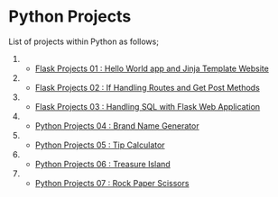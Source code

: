 # Python Projects

List of projects within Python as follows;

1. - [Flask Projects 01 : Hello World app and Jinja Template Website](./P-01-hello-world-app-Jinja-Template/README.md)

2. - [Flask Projects 02 : If Handling Routes and Get Post Methods](./P-02-If-Handling-Routes-and-Get-Post-Methods/README.md)

3. - [Flask Projects 03 : Handling SQL with Flask Web Application](./P-03-Handling-SQL-with-Flask-Web-Application/README.md)
  
4. - [Python Projects 04 : Brand Name Generator](./P-04-Brand-Name-Generator/README.md)
  
5. - [Python Projects 05 : Tip Calculator](./P-05-Tip-Calculator/README.md)

6. - [Python Projects 06 : Treasure Island](./P-06-Treasure-Island/README.md)
  
7. - [Python Projects 07 : Rock Paper Scissors](./P-07-Rock-Paper-Scissors/README.md)
